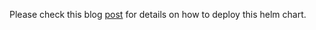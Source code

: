 Please check this blog [post](https://dev.to/aws-builders/harperdb-with-helm-on-eks-3fb9) for details on how to deploy this helm chart.
